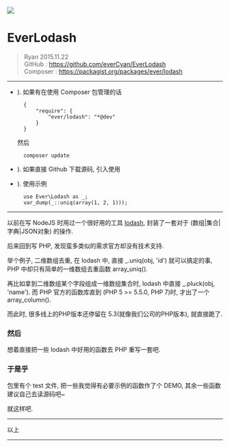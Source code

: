 [<img src="https://travis-ci.org/alairock/lodash-php.svg">](https://travis-ci.org/alairock/lodash-php)
# EverLodash

> Ryan 2015.11.22   
> GitHub : https://github.com/everCyan/EverLodash   
> Composer : https://packagist.org/packages/ever/lodash   

---

- ). 如果有在使用 Composer 包管理的话


		{
			"require": {
				"ever/lodash": "*@dev"
		    }
		}


	然后 

		composer update

- ). 如果直接 Github 下载源码, 引入使用


- ). 使用示例


		use Ever\Lodash as _;
		var_dump(_::uniq(array(1, 2, 1)));

---

以前在写 NodeJS 时用过一个很好用的工具 [lodash](https://lodash.com), 封装了一套对于 (数组|集合|字典|JSON对象) 的操作.

后来回到写 PHP, 发现蛮多类似的需求官方却没有技术支持.

举个例子, 二维数组去重, 在 lodash 中, 直接 _.uniq(obj, 'id') 就可以搞定的事, PHP 中却只有简单的一维数组去重函数 array_uniq().

再比如拿到二维数组某个字段组成一维数组集合时, lodash 中直接 _.pluck(obj, 'name'). 而 PHP 官方的函数库直到 (PHP 5 >= 5.5.0, PHP 7)时, 才出了一个 array_column().

而此时, 很多线上的PHP版本还停留在 5.3(就像我们公司的PHP版本), 就直接跪了.

### 然后

想着直接把一些 lodash 中好用的函数去 PHP 重写一套吧.

### 于是乎

包里有个 test 文件, 把一些我觉得有必要示例的函数作了个 DEMO, 其余一些函数建议自己去读源码吧~

就这样吧.

---

以上

---
